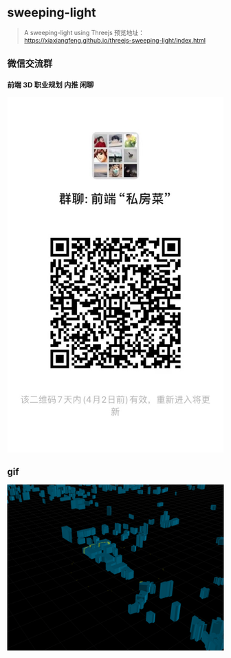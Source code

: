 # sweeping-light 

> A sweeping-light using Threejs 预览地址：https://xiaxiangfeng.github.io/threejs-sweeping-light/index.html 

## 微信交流群 

### 前端 3D 职业规划 内推 闲聊 

![Image text](weixin.jpg) 

## gif 

![Image text](animation.gif)